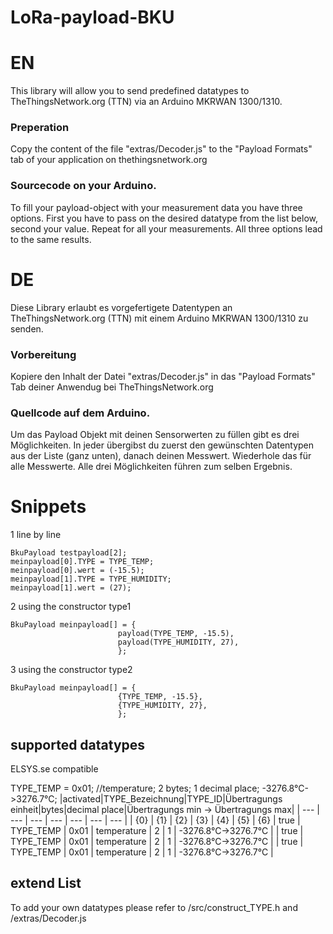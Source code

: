 # LoRa-payload-BKU
# EN
This library will allow you to send predefined datatypes to TheThingsNetwork.org (TTN) via an Arduino MKRWAN 1300/1310.

### Preperation
Copy the content of the file "extras/Decoder.js" to the "Payload Formats" tab of your application on thethingsnetwork.org
### Sourcecode on your Arduino.
To fill your payload-object with your measurement data you have three options.
First you have to pass on the desired datatype from the list below, second your value. Repeat for all your measurements.
All three options lead to the same results.

# DE
Diese Library erlaubt es vorgefertigete Datentypen an TheThingsNetwork.org (TTN) mit einem Arduino MKRWAN 1300/1310 zu senden.
### Vorbereitung
Kopiere den Inhalt der Datei "extras/Decoder.js" in das "Payload Formats" Tab deiner Anwendug bei TheThingsNetwork.org
### Quellcode auf dem Arduino.
Um das Payload Objekt mit deinen Sensorwerten zu füllen gibt es drei Möglichkeiten.
In jeder übergibst du zuerst den gewünschten Datentypen aus der Liste (ganz unten), danach deinen Messwert. Wiederhole das für alle Messwerte.
Alle drei Möglichkeiten führen zum selben Ergebnis.

# Snippets

1 line by line
```
BkuPayload testpayload[2];
meinpayload[0].TYPE = TYPE_TEMP;
meinpayload[0].wert = (-15.5);
meinpayload[1].TYPE = TYPE_HUMIDITY;
meinpayload[1].wert = (27);
```
2 using the constructor type1
```
BkuPayload meinpayload[] = {
                        payload(TYPE_TEMP, -15.5),
                        payload(TYPE_HUMIDITY, 27),
                        };
```
3 using the constructor type2
```
BkuPayload meinpayload[] = {
                        {TYPE_TEMP, -15.5},
                        {TYPE_HUMIDITY, 27},
                        };
```
## supported datatypes
ELSYS.se compatible
 
TYPE_TEMP           = 0x01;  //temperature;         2 bytes;    1 decimal place;    -3276.8°C->3276.7°C;
|activated|TYPE_Bezeichnung|TYPE_ID|Übertragungs einheit|bytes|decimal place|Übertragungs min -> Übertragungs max|
| --- | --- | --- | --- | --- | --- | --- |
| {0} | {1} | {2} | {3} | {4} | {5} | {6} 
| true | TYPE_TEMP | 0x01 | temperature | 2 | 1 | -3276.8°C->3276.7°C |
| true | TYPE_TEMP | 0x01 | temperature | 2 | 1 | -3276.8°C->3276.7°C |
| true | TYPE_TEMP | 0x01 | temperature | 2 | 1 | -3276.8°C->3276.7°C |



## extend List
To add your own datatypes please refer to /src/construct_TYPE.h and /extras/Decoder.js

